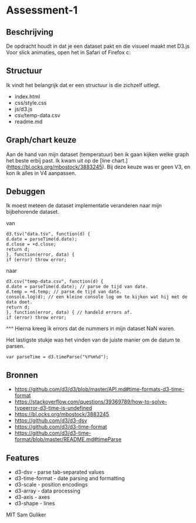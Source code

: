 # Assessment-1

## Beschrijving
De opdracht houdt in dat je een dataset pakt en die visueel maakt met D3.js
Voor slick animaties, open het in Safari of Firefox c:


## Structuur
Ik vindt het belangrijk dat er een structuur is die zichzelf uitlegt.

* index.html
* css/style.css
* js/d3.js
* csv/temp-data.csv
* readme.md

## Graph/chart keuze
Aan de hand van mijn dataset (temperatuur) ben ik gaan kijken welke
graph het beste erbij past. Ik kwam uit op de [line chart.] (https://bl.ocks.org/mbostock/3883245). Bij deze keuze was er geen V3, en kon ik alles in V4 aanpassen.

## Debuggen
Ik moest meteen de dataset implementatie veranderen naar mijn bijbehorende dataset.

van
```
d3.tsv("data.tsv", function(d) {
d.date = parseTime(d.date);
d.close = +d.close;
return d;
}, function(error, data) {
if (error) throw error;
```
naar

```
d3.csv("temp-data.csv", function(d) {
d.date = parseTime(d.date); // parse de tijd van date.
d.temp = +d.temp; // parse de tijd van date.
console.log(d); // een kleine console log om te kijken wat hij met de data doet.
return d;
}, function(error, data) { // handeld errors af.
if (error) throw error;
```

^^^ Hierna kreeg ik errors dat de nummers in mijn dataset NaN waren.

Het lastigste stukje was het vinden van de juiste manier om de datum te parsen.
```
var parseTime = d3.timeParse("%Y%m%d");
```

## Bronnen
* https://github.com/d3/d3/blob/master/API.md#time-formats-d3-time-format
* https://stackoverflow.com/questions/39369789/how-to-solve-typeerror-d3-time-is-undefined
* https://bl.ocks.org/mbostock/3883245
* https://github.com/d3/d3-dsv
* https://github.com/d3/d3-time-format
* https://github.com/d3/d3-time-format/blob/master/README.md#timeParse

## Features
* d3-dsv - parse tab-separated values
* d3-time-format - date parsing and formatting
* d3-scale - position encodings
* d3-array - data processing
* d3-axis - axes
* d3-shape - lines

MIT Sam Guliker
